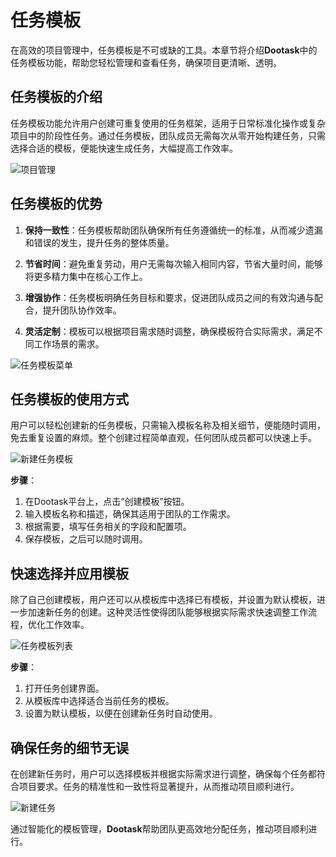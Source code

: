 # 任务模板

在高效的项目管理中，任务模板是不可或缺的工具。本章节将介绍**Dootask**中的任务模板功能，帮助您轻松管理和查看任务，确保项目更清晰、透明。

## 任务模板的介绍
任务模板功能允许用户创建可重复使用的任务框架，适用于日常标准化操作或复杂项目中的阶段性任务。通过任务模板，团队成员无需每次从零开始构建任务，只需选择合适的模板，便能快速生成任务，大幅提高工作效率。

![项目管理](/images/zh/pro_task_tmpl_pic_1.png)

## 任务模板的优势
1. **保持一致性**：任务模板帮助团队确保所有任务遵循统一的标准，从而减少遗漏和错误的发生，提升任务的整体质量。
   
2. **节省时间**：避免重复劳动，用户无需每次输入相同内容，节省大量时间，能够将更多精力集中在核心工作上。

3. **增强协作**：任务模板明确任务目标和要求，促进团队成员之间的有效沟通与配合，提升团队协作效率。

4. **灵活定制**：模板可以根据项目需求随时调整，确保模板符合实际需求，满足不同工作场景的需求。

![任务模板菜单](/images/zh/pro_task_tmpl_pic_2.png)

## 任务模板的使用方式
用户可以轻松创建新的任务模板，只需输入模板名称及相关细节，便能随时调用，免去重复设置的麻烦。整个创建过程简单直观，任何团队成员都可以快速上手。

![新建任务模板](/images/zh/pro_task_tmpl_pic_3.png)

**步骤**：
1. 在Dootask平台上，点击“创建模板”按钮。
2. 输入模板名称和描述，确保其适用于团队的工作需求。
3. 根据需要，填写任务相关的字段和配置项。
4. 保存模板，之后可以随时调用。

## 快速选择并应用模板
除了自己创建模板，用户还可以从模板库中选择已有模板，并设置为默认模板，进一步加速新任务的创建。这种灵活性使得团队能够根据实际需求快速调整工作流程，优化工作效率。

![任务模板列表](/images/zh/pro_task_tmpl_pic_4.png)

**步骤**：
1. 打开任务创建界面。
2. 从模板库中选择适合当前任务的模板。
3. 设置为默认模板，以便在创建新任务时自动使用。

## 确保任务的细节无误
在创建新任务时，用户可以选择模板并根据实际需求进行调整，确保每个任务都符合项目要求。任务的精准性和一致性将显著提升，从而推动项目顺利进行。

![新建任务](/images/zh/pro_task_tmpl_pic_5.png)

通过智能化的模板管理，**Dootask**帮助团队更高效地分配任务，推动项目顺利进行。